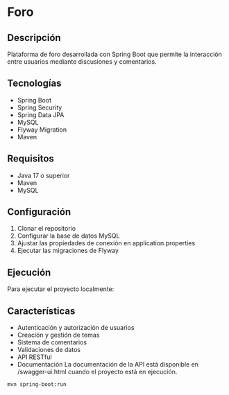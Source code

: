 # Foro

## Descripción
Plataforma de foro desarrollada con Spring Boot que permite la interacción entre usuarios mediante discusiones y comentarios.

## Tecnologías
- Spring Boot
- Spring Security 
- Spring Data JPA
- MySQL
- Flyway Migration
- Maven

## Requisitos
- Java 17 o superior
- Maven
- MySQL

## Configuración
1. Clonar el repositorio
2. Configurar la base de datos MySQL
3. Ajustar las propiedades de conexión en application.properties
4. Ejecutar las migraciones de Flyway

## Ejecución
Para ejecutar el proyecto localmente:


## Características

- Autenticación y autorización de usuarios
- Creación y gestión de temas
- Sistema de comentarios
- Validaciones de datos
- API RESTful
- Documentación
La documentación de la API está disponible en /swagger-ui.html cuando el proyecto está en ejecución.

```bash
mvn spring-boot:run